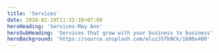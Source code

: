 ```yaml
---
title: 'Services'
date: 2018-02-10T11:52:18+07:00
heroHeading: 'Services-May Ann'
heroSubHeading: 'Services that grow with your business to business'
heroBackground: 'https://source.unsplash.com/eluzJSfkNCk/1600x400'
---
```

